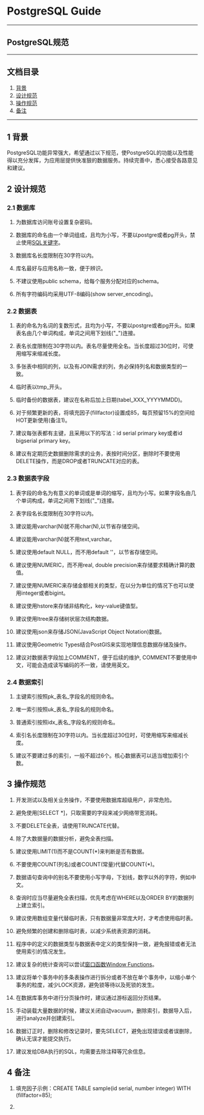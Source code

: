 # PostgreSQL Guide

---	
## PostgreSQL规范

---

## 文档目录
1. [背景](#1-背景)
1. [设计规范](#2-设计规范)
1. [操作规范](#3-操作规范)
1. [备注](#4-备注)

---
## 1 背景
PostgreSQL功能异常强大，希望通过以下规范，使PostgreSQL的功能以及性能得以充分发挥，为应用层提供快准狠的数据服务。持续完善中，悉心接受各路意见和建议。


## 2 设计规范

### 2.1 数据库

1. 为数据库访问账号设置复杂密码。

1. 数据库的命名由一个单词组成，且均为小写，不要以postgre或者pg开头，禁止使用[SQL关键字](https://www.postgresql.org/docs/current/static/sql-keywords-appendix.html)。

1. 数据库名长度限制在30字符以内。

1. 库名最好与应用名称一致，便于辨识。

1. 不建议使用public schema，给每个服务分配对应的schema。

1. 所有字符编码均采用UTF-8编码(show server_encoding)。

### 2.2 数据表

1. 表的命名为名词的复数形式，且均为小写，不要以postgre或者pg开头。如果表名由几个单词构成，单词之间用下划线("_")连接。

1. 表名长度限制在30字符以内。表名尽量使用全名。当长度超过30位时，可使用缩写来缩减长度。

1. 多张表中相同的列，以及有JOIN需求的列，务必保持列名和数据类型的一致。

1. 临时表以tmp_开头。

1. 临时备份的数据表，建议在名称后加上日期(tabel\_XXX_YYYYMMDD)。

1. 对于频繁更新的表，将填充因子(fillfactor)设置成85，每页预留15%的空间给HOT更新使用(备注1)。

1. 建议每张表都有主键，且采用以下的写法：id serial primary key或者id bigserial primary key。

1. 建议有定期历史数据删除需求的业务，表按时间分区，删除时不要使用DELETE操作，而是DROP或者TRUNCATE对应的表。


### 2.3 数据表字段

1. 表字段的命名为有意义的单词或是单词的缩写，且均为小写。如果字段名由几个单词构成，单词之间用下划线("_")连接。

1. 表字段名长度限制在30字符以内。

1. 建议能用varchar(N)就不用char(N),以节省存储空间。

1. 建议能用varchar(N)就不用text,varchar。

1. 建议使用default NULL，而不用default ''，以节省存储空间。

1. 建议使用NUMERIC，而不用real, double precision来存储要求精确计算的数值。

1. 建议使用NUMERIC来存储金额相关的类型，在以分为单位的情况下也可以使用integer或者bigint。

1. 建议使用hstore来存储非结构化，key-value键值型。

1. 建议使用ltree来存储树状层次结构数据。

1. 建议使用json来存储JSON(JavaScript Object Notation)数据。

1. 建议使用Geometric Types结合PostGIS来实现地理信息数据存储及操作。

1. 建议对数据表字段加上COMMENT，便于后续的维护, COMMENT不要使用中文，可能会造成读写编码的不一致，请使用英文。


### 2.4 数据索引
 
1. 主键索引按照pk_表名_字段名的规则命名。

1. 唯一索引按照uk_表名_字段名的规则命名。

1. 普通索引按照idx_表名_字段名的规则命名。

1. 索引名长度限制在30字符以内。当长度超过30位时，可使用缩写来缩减长度。

1. 建议不要建过多的索引，一般不超过6个。核心数据表可以适当增加索引个数。



## 3 操作规范

1. 开发测试以及相关业务操作，不要使用数据库超级用户，非常危险。

1. 避免使用[SELECT *]，只取需要的字段来减少网络带宽消耗。

1. 不要DELETE全表，请使用TRUNCATE代替。

1. 除了大数据量的数据分析，避免全表扫描。

1. 建议使用LIMIT(1)而不是COUNT(*)来判断是否有数据。

1. 不要使用COUNT(列名)或者COUNT(常量)代替COUNT(*)。

1. 数据语句查询中的别名不要使用小写字母，下划线，数字以外的字符，例如中文。

1. 查询时应当尽量避免全表扫描，优先考虑在WHERE以及ORDER BY的数据列上建立索引。

1. 建议使用数组变量代替临时表，只有数据量非常庞大时，才考虑使用临时表。

1. 避免频繁的创建和删除临时表，以减少系统表资源的消耗。

1. 程序中的定义的数据类型与数据表中定义的类型保持一致，避免报错或者无法使用索引的情况发生。

1. 建议复杂的统计查询可以尝试[窗口函数Window Functions](https://www.postgresql.org/docs/current/static/tutorial-window.html)。

1. 建议将单个事务中的多条表操作进行拆分或者不放在单个事务中，以缩小单个事务的粒度，减少LOCK资源，避免锁等待以及死锁的发生。

1. 在数据库事务中进行分页操作时，建议通过游标返回分页结果。

1. 手动装载大量数据的时候，建议关闭自动vacuum，删除索引，数据导入后，进行analyze并创建索引。

1. 数据订正时，删除和修改记录时，要先SELECT，避免出现错误或者误删除，确认无误才能提交执行。

1. 建议发给DBA执行的SQL，均需要去除注释等冗余信息。


## 4 备注

1. 填充因子示例：CREATE TABLE sample(id serial, number integer) WITH (fillfactor=85);

1. 



